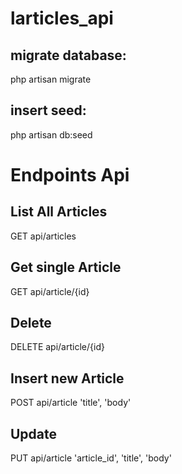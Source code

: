 # larticles_api

## migrate database:

php artisan migrate

## insert seed:

php artisan db:seed

# Endpoints Api

## List All Articles
GET api/articles

## Get single Article
GET api/article/{id}

## Delete 
DELETE api/article/{id}

## Insert new Article
POST api/article
    'title', 'body'

## Update 

PUT api/article
    'article_id', 'title', 'body'
